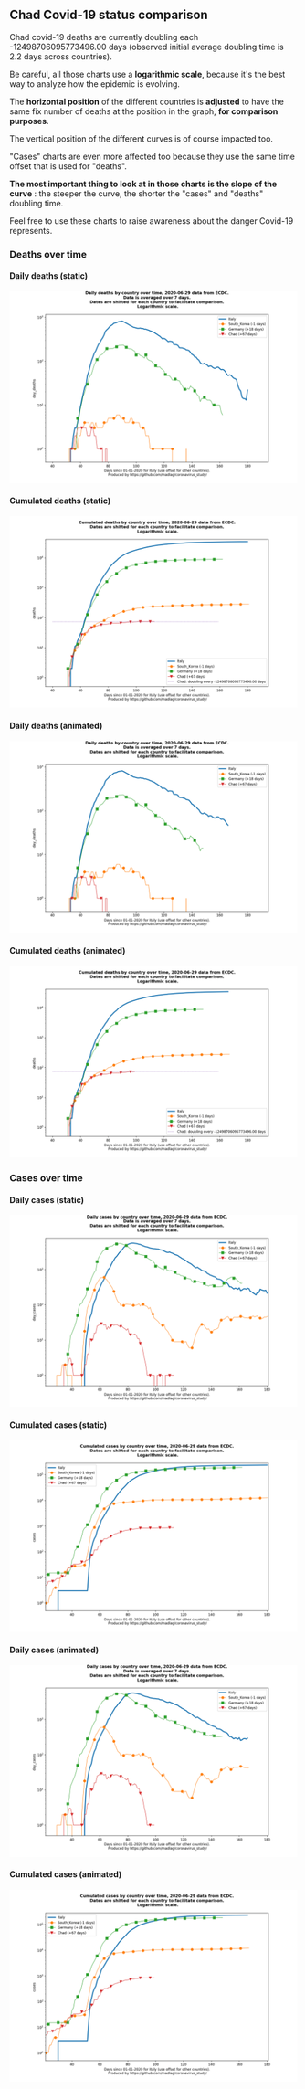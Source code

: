 ## Chad Covid-19 status comparison 

Chad covid-19 deaths are currently doubling each -12498706095773496.00 days (observed initial average doubling time is 2.2 days across countries).



Be careful, all those charts use a **logarithmic scale**, because it's the best way to analyze how the epidemic is evolving.
 
The **horizontal position** of the different countries is **adjusted** to have the same fix number of deaths at the position in the graph, **for comparison purposes**.

The vertical position of the different curves is of course impacted too.

"Cases" charts are even more affected too because they use the same time offset that is used for "deaths".

**The most important thing to look at in those charts is the slope of the curve** : the steeper the curve, the shorter the "cases" and "deaths" doubling time.

Feel free to use these charts to raise awareness about the danger Covid-19 represents. 


 
### Deaths over time
 
#### Daily deaths (static)
![Chad covid-19 daily deaths static chart](https://raw.githubusercontent.com/madlag/coronavirus_study/master/notebooks/graphs/2020-06-29/countries/Chad/2020-06-29_Chad_day_deaths.png "Chad covid-19 day_deaths static chart")   
 
#### Cumulated deaths (static)
![Chad covid-19 cumulated deaths static chart](https://raw.githubusercontent.com/madlag/coronavirus_study/master/notebooks/graphs/2020-06-29/countries/Chad/2020-06-29_Chad_deaths.png "Chad covid-19 deaths static chart")   
 
#### Daily deaths (animated)
![Chad covid-19 daily deaths animated chart](https://raw.githubusercontent.com/madlag/coronavirus_study/master/notebooks/graphs/2020-06-29/countries/Chad/2020-06-29_Chad_day_deaths.gif "Chad covid-19 day_deaths animated chart")   
 
#### Cumulated deaths (animated)
![Chad covid-19 cumulated deaths animated chart](https://raw.githubusercontent.com/madlag/coronavirus_study/master/notebooks/graphs/2020-06-29/countries/Chad/2020-06-29_Chad_deaths.gif "Chad covid-19 deaths animated chart")   

 
### Cases over time
 
#### Daily cases (static)
![Chad covid-19 daily cases static chart](https://raw.githubusercontent.com/madlag/coronavirus_study/master/notebooks/graphs/2020-06-29/countries/Chad/2020-06-29_Chad_day_cases.png "Chad covid-19 day_cases static chart")   
 
#### Cumulated cases (static)
![Chad covid-19 cumulated cases static chart](https://raw.githubusercontent.com/madlag/coronavirus_study/master/notebooks/graphs/2020-06-29/countries/Chad/2020-06-29_Chad_cases.png "Chad covid-19 cases static chart")   
 
#### Daily cases (animated)
![Chad covid-19 daily cases animated chart](https://raw.githubusercontent.com/madlag/coronavirus_study/master/notebooks/graphs/2020-06-29/countries/Chad/2020-06-29_Chad_day_cases.gif "Chad covid-19 day_cases animated chart")   
 
#### Cumulated cases (animated)
![Chad covid-19 cumulated cases animated chart](https://raw.githubusercontent.com/madlag/coronavirus_study/master/notebooks/graphs/2020-06-29/countries/Chad/2020-06-29_Chad_cases.gif "Chad covid-19 cases animated chart")   

